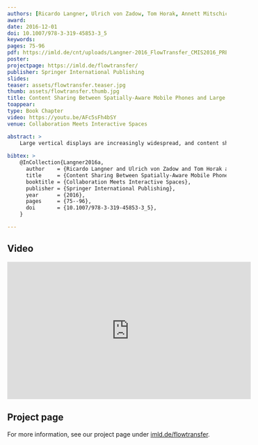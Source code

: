 ```yaml
---
authors: [Ricardo Langner, Ulrich von Zadow, Tom Horak, Annett Mitschick, Raimund Dachselt]
award:
date: 2016-12-01
doi: 10.1007/978-3-319-45853-3_5
keywords:
pages: 75-96
pdf: https://imld.de/cnt/uploads/Langner-2016_FlowTransfer_CMIS2016_PRE-PUBLICATION.pdf
poster:
projectpage: https://imld.de/flowtransfer/
publisher: Springer International Publishing
slides:
teaser: assets/flowtransfer.teaser.jpg
thumb: assets/flowtransfer.thumb.jpg
title: Content Sharing Between Spatially-Aware Mobile Phones and Large Vertical Displays Supporting Collaborative Work
toappear:
type: Book Chapter
video: https://youtu.be/AFc5sFh4bSY
venue: Collaboration Meets Interactive Spaces

abstract: >
    Large vertical displays are increasingly widespread, and content sharing between them and personal mobile devices is central to many collaborative usage scenarios. In this chapter we present FlowTransfer, bidirectional transfer techniques which make use of the mobile phone’s position and orientation. We focus on three main aspects: multi-item transfer and layout, the dichotomy of casual versus precise interaction, and support for physical navigation. Our five techniques explore these aspects in addition to being contributions in their own right. They leverage physical navigation, allowing seamless transitions between different distances to the display, while also supporting arranging content and copying entire layouts within the transfer process. This is enabled by a novel distance-dependent pointing cursor that supports coarse pointing from distance as well as precise positioning at close range. We fully implemented all techniques and conducted a qualitative study documenting their benefits. Finally, based on a literature review and our holistic approach in designing the techniques, we also contribute an analysis of the underlying design space.
    
bibtex: >
    @InCollection{Langner2016a,
      author    = {Ricardo Langner and Ulrich von Zadow and Tom Horak and Annett Mitschick and Raimund Dachselt},
      title     = {Content Sharing Between Spatially-Aware Mobile Phones and Large Vertical Displays Supporting Collaborative Work},
      booktitle = {Collaboration Meets Interactive Spaces},
      publisher = {Springer International Publishing},
      year      = {2016},
      pages     = {75--96},
      doi       = {10.1007/978-3-319-45853-3_5},
    }

---
```


## Video
<iframe width="560" height="315" src="https://www.youtube.com/embed/AFc5sFh4bSY" frameborder="0" allowfullscreen></iframe>

## Project page
For more information, see our project page under [imld.de/flowtransfer](https://imld.de/flowtransfer).